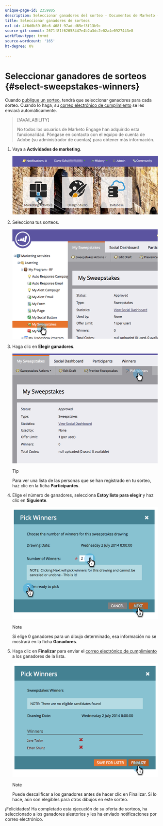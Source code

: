 ```yaml
---
unique-page-id: 2359805
description: Seleccionar ganadores del sorteo - Documentos de Marketo - Documentación del producto
title: Seleccionar ganadores de sorteos
exl-id: 4f6d0b39-86c6-468f-97ad-d65ef3f13b9c
source-git-commit: 2671f81f62658447e4b2a3dc2e02a4e0927443e8
workflow-type: tm+mt
source-wordcount: '165'
ht-degree: 0%

---
```


# Seleccionar ganadores de sorteos {#select-sweepstakes-winners}

Cuando [publique un sorteo](/help/marketo/product-docs/demand-generation/social/sweepstakes/publish-a-sweepstakes.md), tendrá que seleccionar ganadores para cada sorteo. Cuando lo haga, su [correo electrónico de cumplimiento](/help/marketo/product-docs/demand-generation/social/social-functions/use-emails-in-social-promotions.md) se les enviará automáticamente.

>[!AVAILABILITY]
>
>No todos los usuarios de Marketo Engage han adquirido esta funcionalidad. Póngase en contacto con el equipo de cuenta de Adobe (su administrador de cuentas) para obtener más información.

1. Vaya a **Actividades de marketing**.

   ![](assets/login-marketing-activities.png)

1. Selecciona tus sorteos.

   ![](assets/image2014-9-25-17-3a47-3a37.png)

1. Haga clic en **Elegir ganadores**.

   ![](assets/image2014-9-25-17-3a47-3a49.png)

   >[!TIP]
   >
   >Para ver una lista de las personas que se han registrado en tu sorteo, haz clic en la ficha **Participantes**.

1. Elige el número de ganadores, selecciona **Estoy listo para elegir** y haz clic en **Siguiente**.

   ![](assets/image2014-9-25-17-3a49-3a2.png)

   >[!NOTE]
   >
   >Si elige 0 ganadores para un dibujo determinado, esa información no se mostrará en la ficha **Ganadores**.

1. Haga clic en **Finalizar** para enviar el [correo electrónico de cumplimiento](/help/marketo/product-docs/demand-generation/social/referral-offers/send-referral-offer-fulfillment-email.md) a los ganadores de la lista.

   ![](assets/image2014-9-25-17-3a49-3a48.png)

   >[!NOTE]
   >
   >Puede descalificar a los ganadores antes de hacer clic en Finalizar. Si lo hace, aún son elegibles para otros dibujos en este sorteo.

¡Felicidades! Ha completado esta ejecución de su oferta de sorteos, ha seleccionado a los ganadores aleatorios y les ha enviado notificaciones por correo electrónico.
